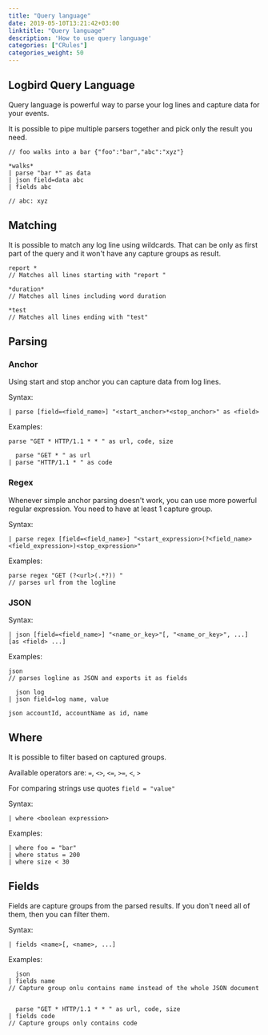```yaml
---
title: "Query language"
date: 2019-05-10T13:21:42+03:00
linktitle: "Query language"
description: 'How to use query language'
categories: ["CRules"]
categories_weight: 50
---
```


## Logbird Query Language

Query language is powerful way to parse your log lines and capture data for your events.

It is possible to pipe multiple parsers together and pick only the result you need.

```
// foo walks into a bar {"foo":"bar","abc":"xyz"}

*walks*
| parse "bar *" as data
| json field=data abc
| fields abc

// abc: xyz
```

## Matching

It is possible to match any log line using wildcards. That can be only as first part of the query and it won't have any capture groups as result.

```
report *
// Matches all lines starting with "report "

*duration*
// Matches all lines including word duration

*test
// Matches all lines ending with "test"
```
## Parsing

### Anchor

Using start and stop anchor you can capture data from log lines.

Syntax:

```
| parse [field=<field_name>] "<start_anchor>*<stop_anchor>" as <field>
```

Examples:

```
parse "GET * HTTP/1.1 * * " as url, code, size

  parse "GET * " as url
| parse "HTTP/1.1 * " as code
```

### Regex

Whenever simple anchor parsing doesn't work, you can use more powerful regular expression. You need to have at least 1 capture group.

Syntax:

```
| parse regex [field=<field_name>] "<start_expression>(?<field_name><field_expression>)<stop_expression>"
```

Examples:

```
parse regex "GET (?<url>(.*?)) "
// parses url from the logline
```

### JSON

Syntax:

```
| json [field=<field_name>] "<name_or_key>"[, "<name_or_key>", ...] [as <field> ...]
```

Examples:

```
json
// parses logline as JSON and exports it as fields

  json log
| json field=log name, value

json accountId, accountName as id, name
```

## Where

It is possible to filter based on captured groups.

Available operators are: `=`, `<>`, `<=`, `>=`, `<`, `>`

For comparing strings use quotes `field = "value"`

Syntax:

```
| where <boolean expression>
```

Examples:

```
| where foo = "bar"
| where status = 200
| where size < 30
```

## Fields

Fields are capture groups from the parsed results. If you don't need all of them, then you can filter them.

Syntax:

```
| fields <name>[, <name>, ...]
```

Examples:

```
  json
| fields name
// Capture group onlu contains name instead of the whole JSON document


  parse "GET * HTTP/1.1 * * " as url, code, size
| fields code
// Capture groups only contains code
```
